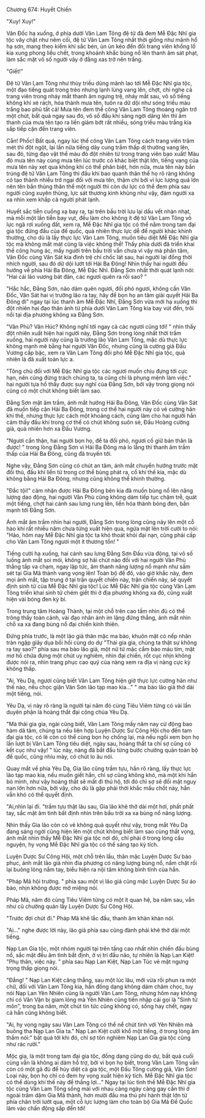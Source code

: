 




Chương 674: Huyết Chiến


"Xuy! Xuy!"

Vân Đốc hạ xuống, ở phía dưới Vân Lam Tông đệ tử đã đem Mễ Đặc Nhĩ gia tộc vây chật như nêm cối, đệ tử Vân Lam Tông nhất thời giống như mãnh hổ hạ sơn, mang theo kiếm khí sắc bén, ùn ùn kéo đến đối trang viên khổng lồ kia xung phong liều chết, trong khoảnh khắc bùng nổ lên thanh âm sát phạt, làm sắc mặt vô số người vây ở đằng xas trở nên trắng.

"Giết!"

Đệ tử Vân Lam Tông như thủy triều dũng mãnh lao tới Mễ Đặc Nhĩ gia tộc, một đạo tiếng quát trong trẻo nhưng lạnh lùng vang lên, chợt, chỉ nghe cả trang viên trong nháy mắt thanh âm ngưng trệ, nháy mắt sau, vô số tiếng không khí xé rách, hóa thành mưa tên, tuôn ra dữ dội như sóng triều màu trắng bao phủ tất cả! Mưa tên đem thế công Vân Lam Tông thoáng ngăn trở một chút, bất quá ngay sau đó, vô số đấu khí sáng ngời dâng lên thì âm thanh của mưa tên tạo ra liền giảm bớt rất nhiều, sóng triều màu trắng kia sắp tiếp cận đến trang viên.

Cắn! Phốc! Bất quá, ngay lúc thế công Vân Lam Tông cách trang viên trăm mét thì đột ngột, lại lần nữa tiếng dây cung trầm thấp dị thường vang lên, sau đó, từng đạo vật thể màu đỏ đột nhiên từ trong trang viên bạo xuất! Màu đỏ mưa tên này cùng mưa tên lúc trước có khác biệt thật lớn, tiếng vang của mưa tên này xẹt qua không khí có thể phân biệt, hơn nữa, mưa tên này bắn trúng đệ tử Vân Lam Tông thì đấu khí bao quanh thân thể họ rõ ràng không có tạo thành nhiều trở ngại đối với mưa tên, thậm chí bởi vì lực lượng quá lớn nên tên bắn thủng thân thể một người thì còn dư lực có thể đem phía sau người cũng xuyên thủng, lực sát thương kinh khủng như vậy, đám người xa xa nhìn xem khắp cả người phát lạnh.

Huyết sắc tiễn cuồng xạ bay ra, tại trên bầu trời lưu lại dấu vết nhàn nhạt, mà mỗi một lần tiễn bay vụt, đều làm cho không ít đệ tử Vân Lam Tông vô lực ngã rơi xuống đất, xem ra, Mễ Đặc Nhĩ gia tộc có thể nằm trong tam đại gia tộc đứng đầu của đế quốc, quả nhiên thực lực dễ để người khác khinh thường, cho dù là lấy thực lực Vân Lam Tông, muốn tiêu diệt Mễ Đặc Nhĩ gia tộc mà không mất mát cũng là việc không thể! Thấy phía dưới đã triển khai thế công hung ác, mấy người trên bầu trời vẫn chưa vì vậy mà phân tâm, Vân Đốc cùng Vân Sát kia đình trệ chỉ chốc lát sau, hai người lại đồng thời nhích người, sau đó dữ dội lướt tới Hải Ba Đông! Nhìn thấy hai người đều hướng về phía Hải Ba Đông, Mễ Đặc Nhĩ. Đằng Sơn nhất thời quát lạnh nói: "Hai cái lão vương bát đản, các ngươi quên ra rồi sao? "

"Hắc hắc, Đằng Sơn, nào dám quên ngươi, đối phó ngươi, không cần Vân Đốc, Vân Sát hai vị trưởng lão ra tay, hãy để bọn họ an tâm giải quyết Hải Ba Đông đi" ngay tại lúc thanh âm Mễ Đặc Nhĩ, Đằng Sơn vừa mới hạ xuống thì đột nhiên hai đạo thân ảnh từ phía dưới Vân Lam Tông kia bay vút đến, trôi nổi tại địa phương không xa Đằng Sơn.

"Vân Phù? Vân Húc? Không nghĩ tới ngay cả các ngươi cũng tới! " nhìn thấy đột nhiên xuất hiện hai người này, Đằng Sơn trong lòng nhất thời trầm xuống, hai người này cũng là trưởng lão Vân Lam Tông, mặc dù thực lực không mạnh mẽ bằng hai người Vân Đốc, nhưng cũng là cường giả Đấu Vương cấp bậc, xem ra Vân Lam Tông đối phó Mễ Đặc Nhĩ gia tộc, quả nhiên là đã xuất toàn lực a.

"Tông chủ đối với Mễ Đặc Nhĩ gia tộc các ngươi muốn chịu đựng tới cực hạn, nên cũng đừng trách chúng ta, ta cũng chỉ là phụng mệnh làm việc." hai người tựa hồ thấy được suy nghĩ của Đằng Sơn, bởi vậy trong giọng nói cũng có một chút không biết làm sao.

Đằng Sơn mặt âm trầm, ánh mắt hướng Hải Ba Đông, Vân Đốc cùng Vân Sát đã muốn tiếp cận Hải Ba Đông, trong cơ thể hai người này có vẻ cường hãn khí thế, nhưng thực lực cách một khoảng cách, cũng làm cho hai người hắn cảm thấy đấu khí trong cơ thể có chút không suôn sẻ, Đấu Hoàng cường giả, quả nhiên hơn xa Đấu Vương.

"Ngươi cẩn thận, hai người bọn họ, để ta đối phó, ngươi cố giữ bản thân là được! " trong lòng Đằng Sơn vì Hải Ba Đông mà lo lắng thì thanh âm trầm thấp của Hải Ba Đông, cũng đã truyền tới.

Nghe vậy, Đằng Sơn cũng có chút an tâm, ánh mắt chuyển hướng trước mặt đối thủ, đấu khí liền từ trong cơ thể bùng phát ra, cổ khí thế kia, mặc dù không bằng Hải Ba Đông, nhưng cũng không thể khinh thường.

"Đắc tội!" cảm nhận được Hải Ba Đông bên kia đã muốn bùng nổ lên năng lượng dao động, hai người Vân Phù cũng không dám tiếp tục chậm trễ, quát một tiếng, chợt hai cánh sau lưng rung lên, liền hóa thành bóng đen, bắn mạnh tới Đằng Sơn.

Ánh mắt âm trầm nhìn hai người, Đằng Sơn trong lòng cũng nảy lên một cỗ hào khí rất nhiều năm chưa từng xuất hiện qua, ngửa mặt lên trời cười to nói: "Hảo, hôm nay Mễ Đặc Nhĩ gia tộc ta khó thoát khỏi đại nạn, cũng phải cấp cho Vân Lam Tông ngươi một ít thương tổn! "

Tiếng cười hạ xuống, hai cánh sau lưng Đằng Sơn Đấu vừa động, tại vô số luồng ánh mắt soi mói, không sợ hãi chút nào đối với hai người Vân Phù thẳng tắp va chạm, ngay lập tức, âm thanh năng lượng nổ mạnh như sấm sét tại Gia Mã thành vang vọng lên! Toàn bộ đế đô, vào giờ khắc này, đem mọi ánh mắt, tập trung ở tại trận quyết chiến này, trận chiến này, sẽ quyết định sinh tử của Mễ Đặc Nhĩ gia tộc! Lúc Mễ Đặc Nhĩ gia tộc cùng Vân Lam Tông triển khai sinh tử chém giết thì ở địa phương không xa đó, cũng xuất hiện vài bóng đen kỳ bí.

Trong trung tâm Hoàng Thành, tại một chỗ trên cao tầm nhìn đủ có thể trông thấy toàn cảnh, vài đạo nhân ảnh im lặng đứng thẳng, ánh mắt nhìn chỗ xa xa đang bùng nổ đại chiến kinh thiên.

Đứng phía trước, là một lão giả thân mặc ma bào, khuôn mặt có nếp nhăn tràn ngập giãy dụa bồi hồi cùng do dự "Thái gia gia, chúng ta thật sự không ra tay sao?" phía sau ma bào lão giả, một nử tử mặc cẩm bào máu tím, mặt mơ hồ chứa đựng một chút uy nghiêm, nhìn đại chiến, rốt cục nhịn không được nói ra, nhìn trang phục cao quý của nàng xem ra địa vị nàng cực kỳ không thấp.

"Ai, Yêu Dạ, ngươi cũng biết Vân Lam Tông hiện giờ thực lực cường hãn như thế nào, nếu chọc giận Vân Sơn lão tạp mao kia..." " ma bào lão giả thở dài một tiếng, nói.

Yêu Dạ, vị này rõ ràng là người tại năm đó cùng Tiêu Viêm từng có vài lần duyên phận là hoàng thất đại công chúa Yêu Dạ.

"Mà thái gia gia, ngài cũng biết, Vân Lam Tông mấy năm nay cử động bao hàm dã tâm, chúng ta nếu liên hợp Luyện Dược Sư Công Hội cho đến tam đại gia tộc, có lẽ còn có thể cùng bọn họ chống lại, mà nếu ngồi xem bọn họ lần lượt bị Vân Lam Tông tiêu diệt, ngày sau, hoàng thất ta chỉ sợ cũng có kết cục như vậy! " lúc này, nàng đã bắt đầu từng bước chưởng quản toàn bộ đế quốc, cũng nhíu mày, có chút lo âu nói.

Quay mắt về phía Yêu Dạ, Gia lão cũng trầm tựu, hắn rõ ràng, lấy thực lực lão tạp mao kia, nếu muốn giết hắn, chỉ sợ cũng không khó, mà một khi hắn bỏ mình, như vậy hoàng thất sẽ mất đi thủ hộ, tới đó chỉ sợ sẽ đối mặt nguy nan lớn hơn nữa, bởi vậy, cho dù là gặp phải thời khắc mấu chốt này, hắn vẫn khó có thể quyết định.

"Ai,nhìn lại đi. "trầm tựu thật lâu sau, Gia lão khẽ thở dài một hơi, phất phất tay, sắc mặt âm tình bất định nhìn trên bầu trời xa xa bùng nổ năng lượng.

Nhìn thấy Gia lão còn có vẻ không quả quyết như vậy, trong mắt Yêu Dạ đang sáng ngời cũng hiện lên một chút không biết làm sao cùng thất vọng, ánh mắt nhìn thấy Mễ Đặc Nhĩ gia tộc nơi đó, chỉ phải ở trong lòng cầu nguyện, hy vọng Mễ Đặc Nhĩ gia tộc có thể sáng tạo kỳ tích.

Luyện Dược Sư Công Hội, một chỗ trên lầu, thân mặc Luyện Dược Sư bào phục, ánh mắt lão giả nhìn đia phương có năng lượng bùng nổ, nắm chặt rồi lại buông lỏng nắm tay, biểu hiện ra nội tâm không bình tĩnh của hắn.

"Pháp Mã hội trưởng. " phía sau một vị lão giả cũng mặc Luyện Dược Sư áo bào, nhịn không được mở miệng nói.

Pháp Mã, năm đó cùng Tiêu Viêm từng có một ít quan hệ, ba năm sau, vẫn như cũ chưởng quản lấy Luyện Dược Sư Công Hội.

"Trước đợi chút đi." Pháp Mã khẽ lắc đầu, thanh âm khàn khàn nói.

"Ai…" nghe được lời này, lão giả phía sau cũng đành phải khẽ thở dài một tiếng.

Nạp Lan Gia tộc, một nhóm người tại trên tầng cao nhất nhìn chiến đấu bùng nổ, sắc mặt đều âm tình bất định, ở vị trí đầu não, tự nhiên là Nạp Lan Kiệt! "Phụ thân, việc này. " phía sau Nạp Lan Kiệt, Nạp Lan Túc vẻ mặt ngưng trọng thấp giọng nói.

"Đẳng! " Nạp Lan Kiệt căng thẳng, sau một lúc lâu, mới vừa rồi phun ra một chữ, đối với Vân Lam Tông kia, hắn đồng dạng không dám châm chọc, tuy nói Nạp Lan Yên Nhiên cũng là người Vân Lam Tông, nhưng hôm nay không chỉ có Vân Vận bị giam lỏng mà Yên Nhiên cũng tiến nhập cái gọi là "Sinh tử môn", trong ba năm, một chút tin tức cũng không có, sống hay chết, ngay cả hắn cũng không biết.

"Ai, hy vọng ngày sau Vân Lam Tông có thể nể chút tình với Yên Nhiên mà buông tha Nạp Lan Gia ta." Nạp Lan Kiệt cười khổ một tiếng, ở trong lòng âm thầm nói:" bất quá tới khi đó, chỉ sợ tôn nghiêm Nạp Lan Gia gia tộc cũng như rác rưởi."

Mộc gia, là một trong tam đại gia tộc, đồng dạng cũng do dự, bất quá cuối cùng vẫn là không ai dám hỗ trợ, bởi vì bọn họ biết, trong Vân Lam Tông vẫn còn có một gã đủ để hủy diệt cả gia tộc, một Đấu Tông cường giả, Vân Sơn! Loại này, bọn họ chỉ có đem hy vọng xuất hiện kỳ tích. Mễ Đặc Nhĩ gia tộc có thể dùng khí thế này để thắng lợi..." Ngay tại lúc tình thế Mễ Đặc Nhĩ gia tộc cùng Vân Lam Tông sống mái với nhau càng ngày càng gay cấn thì ở ngoài trăm dặm Gia Mã thành, hơn mười đầu ma thú phi hành thật lớn từ phía chân trời lướt qua, một cỗ lực lượng làm cho toàn bộ Gia Mã Đế Quốc lâm vào chấn động sắp đến tới!




